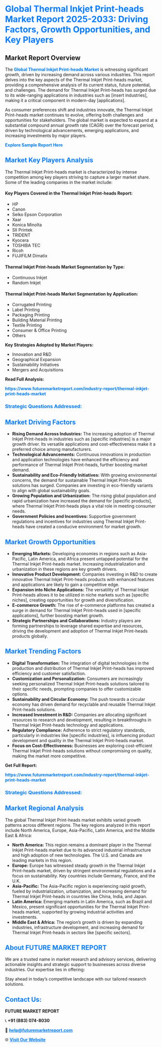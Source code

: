 <h1 style="color: #007BFF;">Global Thermal Inkjet Print-heads Market Report 2025-2033: Driving Factors, Growth Opportunities, and Key Players</h1>

<section id="overview">
<h2>Market Report Overview</h2>
<p>The <a href="https://www.futuremarketreport.com/industry-report/thermal-inkjet-print-heads-market" style="color: #007BFF; text-decoration: none;"><strong>Global Thermal Inkjet Print-heads Market</strong></a> is witnessing significant growth, driven by increasing demand across various industries. This report delves into the key aspects of the Thermal Inkjet Print-heads market, providing a comprehensive analysis of its current status, future potential, and challenges. The demand for Thermal Inkjet Print-heads has surged due to its wide-ranging applications in industries such as [insert industries], making it a critical component in modern-day [applications].</p>
<p>As consumer preferences shift and industries innovate, the Thermal Inkjet Print-heads market continues to evolve, offering both challenges and opportunities for stakeholders. The global market is expected to expand at a substantial compound annual growth rate (CAGR) over the forecast period, driven by technological advancements, emerging applications, and increasing investments by major players.</p>
</section>

<section id="overview">
<p><a href="https://www.futuremarketreport.com/request-sample/reportId=50619" style="color: #007BFF; text-decoration: none;"><strong>Explore Sample Report Here</strong></a></p>
</section>

<section id="key-players">
<h2 style="color: #007BFF;">Market Key Players Analysis</h2>
<p>The Thermal Inkjet Print-heads market is characterized by intense competition among key players striving to capture a larger market share. Some of the leading companies in the market include:</p>
<h4>Key Players Covered in the Thermal Inkjet Print-heads Report:</h4>
<ul><li>HP</li><li>Canon</li><li>Seiko Epson Corporation</li><li>Xaar</li><li>Konica Minolta</li><li>SII Printek</li><li>TRIDENT</li><li>Kyocera</li><li>TOSHIBA TEC</li><li>Ricoh</li><li>FUJIFILM Dimatix</li></ul>
<h4>Thermal Inkjet Print-heads Market Segmentation by Type:</h4>
<ul><li>Continuous Inkjet</li><li>Random Inkjet</li></ul>

<h4>Thermal Inkjet Print-heads Market Segmentation by Application:</h4>
<ul><li>Corrugated Printing</li><li>Label Printing</li><li>Packaging Printing</li><li>Building Material Printing</li><li>Textile Printing</li><li>Consumer &amp; Office Printing</li><li>Others</li></ul>
<p><strong>Key Strategies Adopted by Market Players:</strong></p>
<ul>
<li>Innovation and R&D</li>
<li>Geographical Expansion</li>
<li>Sustainability Initiatives</li>
<li>Mergers and Acquisitions</li>
</ul>
</section>

<section>
<p><strong>Read Full Analysis: </strong></p><a href="https://www.futuremarketreport.com/industry-report/thermal-inkjet-print-heads-market" style="color: #007BFF; text-decoration: none;"><strong>https://www.futuremarketreport.com/industry-report/thermal-inkjet-print-heads-market</strong></a>
<h3 style="color: #007BFF;">Strategic Questions Addressed:</h3>
</section>

<section id="driving-factors">
<h2 style="color: #007BFF;">Market Driving Factors</h2>
<ul>
<li><strong>Rising Demand Across Industries:</strong> The increasing adoption of Thermal Inkjet Print-heads in industries such as [specific industries] is a major growth driver. Its versatile applications and cost-effectiveness make it a preferred choice among manufacturers.</li>
<li><strong>Technological Advancements:</strong> Continuous innovations in production and application technologies have enhanced the efficiency and performance of Thermal Inkjet Print-heads, further boosting market demand.</li>
<li><strong>Sustainability and Eco-Friendly Initiatives:</strong> With growing environmental concerns, the demand for sustainable Thermal Inkjet Print-heads solutions has surged. Companies are investing in eco-friendly variants to align with global sustainability goals.</li>
<li><strong>Growing Population and Urbanization:</strong> The rising global population and rapid urbanization have increased the demand for [specific products], where Thermal Inkjet Print-heads plays a vital role in meeting consumer needs.</li>
<li><strong>Government Policies and Incentives:</strong> Supportive government regulations and incentives for industries using Thermal Inkjet Print-heads have created a conducive environment for market growth.</li>
</ul>
</section>

<section id="growth-opportunities">
<h2 style="color: #007BFF;">Market Growth Opportunities</h2>
<ul>
<li><strong>Emerging Markets:</strong> Developing economies in regions such as Asia-Pacific, Latin America, and Africa present untapped potential for the Thermal Inkjet Print-heads market. Increasing industrialization and urbanization in these regions are key growth drivers.</li>
<li><strong>Innovative Product Development:</strong> Companies investing in R&D to create innovative Thermal Inkjet Print-heads products with enhanced features and applications are likely to gain a competitive edge.</li>
<li><strong>Expansion into Niche Applications:</strong> The versatility of Thermal Inkjet Print-heads allows it to be utilized in niche markets such as [specific niches], creating opportunities for growth and diversification.</li>
<li><strong>E-commerce Growth:</strong> The rise of e-commerce platforms has created a surge in demand for Thermal Inkjet Print-heads used in [specific applications], further boosting market growth.</li>
<li><strong>Strategic Partnerships and Collaborations:</strong> Industry players are forming partnerships to leverage shared expertise and resources, driving the development and adoption of Thermal Inkjet Print-heads products globally.</li>
</ul>
</section>

<section id="trending-factors">
<h2 style="color: #007BFF;">Market Trending Factors</h2>
<ul>
<li><strong>Digital Transformation:</strong> The integration of digital technologies in the production and distribution of Thermal Inkjet Print-heads has improved efficiency and customer satisfaction.</li>
<li><strong>Customization and Personalization:</strong> Consumers are increasingly seeking personalized Thermal Inkjet Print-heads solutions tailored to their specific needs, prompting companies to offer customizable options.</li>
<li><strong>Sustainability and Circular Economy:</strong> The push towards a circular economy has driven demand for recyclable and reusable Thermal Inkjet Print-heads solutions.</li>
<li><strong>Increased Investment in R&D:</strong> Companies are allocating significant resources to research and development, resulting in breakthroughs in Thermal Inkjet Print-heads technology and applications.</li>
<li><strong>Regulatory Compliance:</strong> Adherence to strict regulatory standards, particularly in industries like [specific industries], is influencing product development and quality in the Thermal Inkjet Print-heads market.</li>
<li><strong>Focus on Cost-Effectiveness:</strong> Businesses are exploring cost-efficient Thermal Inkjet Print-heads solutions without compromising on quality, making the market more competitive.</li>
</ul>
</section>

<section>
<p><strong>Get Full Report: </strong></p><a href="https://www.futuremarketreport.com/industry-report/thermal-inkjet-print-heads-market" style="color: #007BFF; text-decoration: none;"><strong>https://www.futuremarketreport.com/industry-report/thermal-inkjet-print-heads-market</strong></a>
<h3 style="color: #007BFF;">Strategic Questions Addressed:</h3>
</section>


<section id="regional-analysis">
<h2 style="color: #007BFF;">Market Regional Analysis</h2>
<p>The global Thermal Inkjet Print-heads market exhibits varied growth patterns across different regions. The key regions analyzed in this report include North America, Europe, Asia-Pacific, Latin America, and the Middle East & Africa:</p>
<ul>
<li><strong>North America:</strong> This region remains a dominant player in the Thermal Inkjet Print-heads market due to its advanced industrial infrastructure and high adoption of new technologies. The U.S. and Canada are leading markets in this region.</li>
<li><strong>Europe:</strong> Europe has witnessed steady growth in the Thermal Inkjet Print-heads market, driven by stringent environmental regulations and a focus on sustainability. Key countries include Germany, France, and the U.K.</li>
<li><strong>Asia-Pacific:</strong> The Asia-Pacific region is experiencing rapid growth, fueled by industrialization, urbanization, and increasing demand for Thermal Inkjet Print-heads in countries like China, India, and Japan.</li>
<li><strong>Latin America:</strong> Emerging markets in Latin America, such as Brazil and Mexico, present significant opportunities for the Thermal Inkjet Print-heads market, supported by growing industrial activities and investments.</li>
<li><strong>Middle East & Africa:</strong> The region’s growth is driven by expanding industries, infrastructure development, and increasing demand for Thermal Inkjet Print-heads in sectors like [specific sectors].</li>
</ul>
</section>

<footer>
<h2 style="color: #007BFF;">About FUTURE MARKET REPORT</h2>
<p>We are a trusted name in market research and advisory services, delivering actionable insights and strategic support to businesses across diverse industries. Our expertise lies in offering:</p>

<p>Stay ahead in today’s competitive landscape with our tailored research solutions.</p>

<h2 style="color: #007BFF;">Contact Us:</h2>
<p><strong>FUTURE MARKET REPORT</strong></p>
<p>📞 <strong>+91 (883) 074-8030</strong></p>
<p>📧 <strong><a href="mailto:help@futuremarketreport.com" style="color: #007BFF;">help@futuremarketreport.com</a></strong></p>
<p>🌐 <strong><a href="https://www.futuremarketreport.com/" style="color: #007BFF;">Visit Our Website</a></strong></p>
</footer>